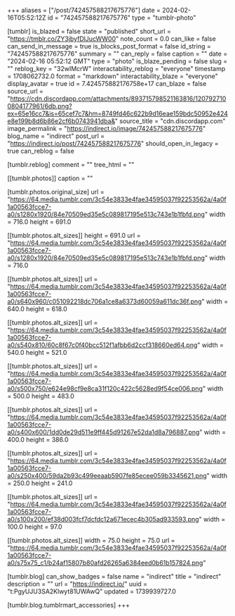 +++
aliases = ["/post/742457588217675776"]
date = 2024-02-16T05:52:12Z
id = "742457588217675776"
type = "tumblr-photo"

[tumblr]
is_blazed = false
state = "published"
short_url = "https://tmblr.co/ZY3jbyfDlJucWW00"
note_count = 0.0
can_like = false
can_send_in_message = true
is_blocks_post_format = false
id_string = "742457588217675776"
summary = ""
can_reply = false
caption = ""
date = "2024-02-16 05:52:12 GMT"
type = "photo"
is_blaze_pending = false
slug = ""
reblog_key = "32wIMcrW"
interactability_reblog = "everyone"
timestamp = 1708062732.0
format = "markdown"
interactability_blaze = "everyone"
display_avatar = true
id = 7.424575882176758e+17
can_blaze = false
source_url = "https://cdn.discordapp.com/attachments/893715798521163816/1207927100804177961/6db.png?ex=65e16cc7&is=65cef7c7&hm=8749fd46c622b9d16eae159bdc50952e424e8e199b8d6b86e2cf6b0743941dba&"
source_title = "cdn.discordapp.com"
image_permalink = "https://indirect.io/image/742457588217675776"
blog_name = "indirect"
post_url = "https://indirect.io/post/742457588217675776"
should_open_in_legacy = true
can_reblog = false

[tumblr.reblog]
comment = ""
tree_html = ""

[[tumblr.photos]]
caption = ""

[tumblr.photos.original_size]
url = "https://64.media.tumblr.com/3c54e3833e4fae34595037f92253562a/4a0f1a00563fcce7-a0/s1280x1920/84e70509ed35e5c089817195e513c743e1b1fbfd.png"
width = 716.0
height = 691.0

[[tumblr.photos.alt_sizes]]
height = 691.0
url = "https://64.media.tumblr.com/3c54e3833e4fae34595037f92253562a/4a0f1a00563fcce7-a0/s1280x1920/84e70509ed35e5c089817195e513c743e1b1fbfd.png"
width = 716.0

[[tumblr.photos.alt_sizes]]
url = "https://64.media.tumblr.com/3c54e3833e4fae34595037f92253562a/4a0f1a00563fcce7-a0/s640x960/c051092218dc706a1ce8a6373d60059a611dc36f.png"
width = 640.0
height = 618.0

[[tumblr.photos.alt_sizes]]
url = "https://64.media.tumblr.com/3c54e3833e4fae34595037f92253562a/4a0f1a00563fcce7-a0/s540x810/60c8f67c0f40bcc512f1afbb6d2ccf318660ed64.png"
width = 540.0
height = 521.0

[[tumblr.photos.alt_sizes]]
url = "https://64.media.tumblr.com/3c54e3833e4fae34595037f92253562a/4a0f1a00563fcce7-a0/s500x750/e624e98cf9e8ca31f120c422c5628ed9f54ce006.png"
width = 500.0
height = 483.0

[[tumblr.photos.alt_sizes]]
url = "https://64.media.tumblr.com/3c54e3833e4fae34595037f92253562a/4a0f1a00563fcce7-a0/s400x600/1dd0de29d511e9ff445d91267e52da1d8a796887.png"
width = 400.0
height = 386.0

[[tumblr.photos.alt_sizes]]
url = "https://64.media.tumblr.com/3c54e3833e4fae34595037f92253562a/4a0f1a00563fcce7-a0/s250x400/59da2b93c499eeaab5907fe85ecee059b3345621.png"
width = 250.0
height = 241.0

[[tumblr.photos.alt_sizes]]
url = "https://64.media.tumblr.com/3c54e3833e4fae34595037f92253562a/4a0f1a00563fcce7-a0/s100x200/ef38d003fcf7dcfdc12a671ecec4b305ad933593.png"
width = 100.0
height = 97.0

[[tumblr.photos.alt_sizes]]
width = 75.0
height = 75.0
url = "https://64.media.tumblr.com/3c54e3833e4fae34595037f92253562a/4a0f1a00563fcce7-a0/s75x75_c1/b24af15807b80afd26265a6384eed0b61b157824.png"

[tumblr.blog]
can_show_badges = false
name = "indirect"
title = "indirect"
description = ""
url = "https://indirect.io/"
uuid = "t:PgyUJU3SA2Klwyt81UWAwQ"
updated = 1739939727.0

[tumblr.blog.tumblrmart_accessories]
+++
